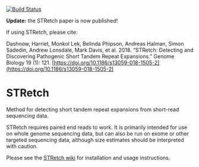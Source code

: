 [![Build Status](https://travis-ci.org/Oshlack/STRetch.svg?branch=master)](https://travis-ci.org/Oshlack/STRetch)

**Update:** the STRetch paper is now published!

If using STRetch, please cite:

Dashnow, Harriet, Monkol Lek, Belinda Phipson, Andreas Halman, Simon Sadedin, Andrew Lonsdale, Mark Davis, et al. 2018. “STRetch: Detecting and Discovering Pathogenic Short Tandem Repeat Expansions.” Genome Biology 19 (1): 121. [https://doi.org/10.1186/s13059-018-1505-2](https://doi.org/10.1186/s13059-018-1505-2)

# STRetch

Method for detecting short tandem repeat expansions from short-read sequencing data.

STRetch requires paired end reads to work. It is primarily intended for use on
whole genome sequencing data, but can also be run on exome or other targeted
sequencing data, although size estimates should be interpreted with caution.

Please see the [STRetch wiki](https://github.com/Oshlack/STRetch/wiki)
for installation and usage instructions.
